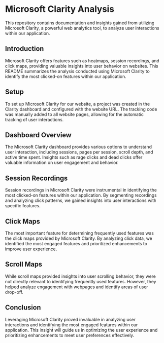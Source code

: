 # Microsoft Clarity Analysis

This repository contains documentation and insights gained from utilizing Microsoft Clarity, a powerful web analytics tool, to analyze user interactions within our application.

## Introduction

Microsoft Clarity offers features such as heatmaps, session recordings, and click maps, providing valuable insights into user behavior on websites. This README summarizes the analysis conducted using Microsoft Clarity to identify the most clicked-on features within our application.

## Setup

To set up Microsoft Clarity for our website, a project was created in the Clarity dashboard and configured with the website URL. The tracking code was manually added to all website pages, allowing for the automatic tracking of user interactions.

## Dashboard Overview

The Microsoft Clarity dashboard provides various options to understand user interaction, including sessions, pages per session, scroll depth, and active time spent. Insights such as rage clicks and dead clicks offer valuable information on user engagement and behavior.

## Session Recordings

Session recordings in Microsoft Clarity were instrumental in identifying the most clicked-on features within our application. By segmenting recordings and analyzing click patterns, we gained insights into user interactions with specific features.

## Click Maps

The most important feature for determining frequently used features was the click maps provided by Microsoft Clarity. By analyzing click data, we identified the most engaged features and prioritized enhancements to improve user experience.

## Scroll Maps

While scroll maps provided insights into user scrolling behavior, they were not directly relevant to identifying frequently used features. However, they helped analyze engagement with webpages and identify areas of user drop-off.

## Conclusion

Leveraging Microsoft Clarity proved invaluable in analyzing user interactions and identifying the most engaged features within our application. This insight will guide us in optimizing the user experience and prioritizing enhancements to meet user preferences effectively.
